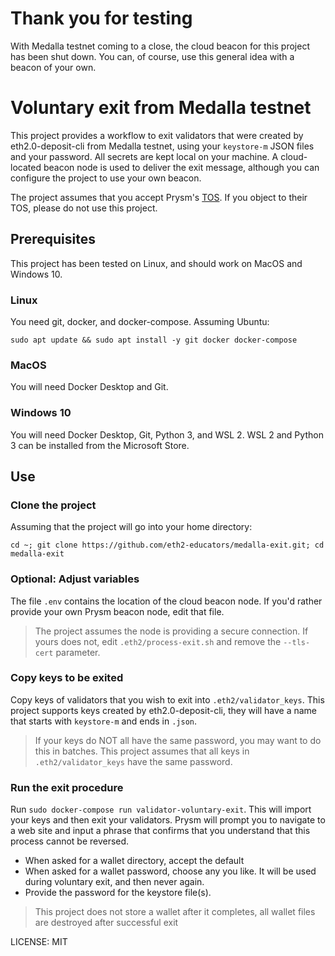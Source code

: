 # Thank you for testing

With Medalla testnet coming to a close, the cloud beacon for this project has been shut down. You can, of course, use this
general idea with a beacon of your own.

# Voluntary exit from Medalla testnet

This project provides a workflow to exit validators that were created
by eth2.0-deposit-cli from Medalla testnet, using your `keystore-m`
JSON files and your password. All secrets are kept local on your machine.
A cloud-located beacon node is used to deliver the exit message,
although you can configure the project to use your own beacon.

The project assumes that you accept Prysm's [TOS](https://github.com/prysmaticlabs/prysm/blob/master/TERMS_OF_SERVICE.md).
If you object to their TOS, please do not use this project.

## Prerequisites

This project has been tested on Linux, and should work on MacOS and
Windows 10.

### Linux

You need git, docker, and docker-compose. Assuming Ubuntu:

`sudo apt update && sudo apt install -y git docker docker-compose`

### MacOS

You will need Docker Desktop and Git.

### Windows 10

You will need Docker Desktop, Git, Python 3, and WSL 2. WSL 2 and Python 3
can be installed from the Microsoft Store.

## Use

### Clone the project

Assuming that the project will go into your home directory:

`cd ~; git clone https://github.com/eth2-educators/medalla-exit.git; cd medalla-exit`

### Optional: Adjust variables

The file `.env` contains the location of the cloud beacon node. If you'd rather
provide your own Prysm beacon node, edit that file.

> The project assumes the node is providing a secure connection. If yours
> does not, edit `.eth2/process-exit.sh` and remove the `--tls-cert` parameter.

### Copy keys to be exited

Copy keys of validators that you wish to exit into `.eth2/validator_keys`. This
project supports keys created by eth2.0-deposit-cli, they will have a name that
starts with `keystore-m` and ends in `.json`.

> If your keys do NOT all have the same password, you may want to do this in
> batches. This project assumes that all keys in `.eth2/validator_keys` have
> the same password.

### Run the exit procedure

Run `sudo docker-compose run validator-voluntary-exit`. This will import your
keys and then exit your validators. Prysm will prompt you to navigate to a web
site and input a phrase that confirms that you understand that this process
cannot be reversed.

- When asked for a wallet directory, accept the default
- When asked for a wallet password, choose any you like. It will be used
  during voluntary exit, and then never again.
- Provide the password for the keystore file(s).

> This project does not store a wallet after it completes, all wallet
> files are destroyed after successful exit


LICENSE: MIT
